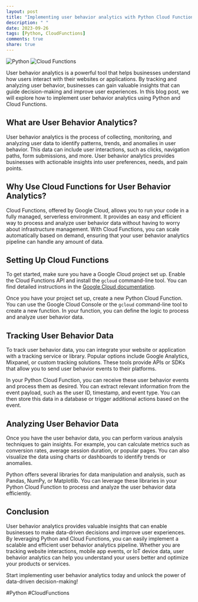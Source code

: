 ```yaml
---
layout: post
title: "Implementing user behavior analytics with Python Cloud Functions"
description: " "
date: 2023-09-26
tags: [Python, CloudFunctions]
comments: true
share: true
---
```


![Python](https://img.shields.io/badge/-Python-3776AB?logo=python&logoColor=white) ![Cloud Functions](https://img.shields.io/badge/-Cloud%20Functions-4285F4?logo=google-cloud&logoColor=white) 

User behavior analytics is a powerful tool that helps businesses understand how users interact with their websites or applications. By tracking and analyzing user behavior, businesses can gain valuable insights that can guide decision-making and improve user experiences. In this blog post, we will explore how to implement user behavior analytics using Python and Cloud Functions.

## What are User Behavior Analytics?

User behavior analytics is the process of collecting, monitoring, and analyzing user data to identify patterns, trends, and anomalies in user behavior. This data can include user interactions, such as clicks, navigation paths, form submissions, and more. User behavior analytics provides businesses with actionable insights into user preferences, needs, and pain points.

## Why Use Cloud Functions for User Behavior Analytics?

Cloud Functions, offered by Google Cloud, allows you to run your code in a fully managed, serverless environment. It provides an easy and efficient way to process and analyze user behavior data without having to worry about infrastructure management. With Cloud Functions, you can scale automatically based on demand, ensuring that your user behavior analytics pipeline can handle any amount of data.

## Setting Up Cloud Functions

To get started, make sure you have a Google Cloud project set up. Enable the Cloud Functions API and install the `gcloud` command-line tool. You can find detailed instructions in the [Google Cloud documentation](https://cloud.google.com/functions/docs/quickstart).

Once you have your project set up, create a new Python Cloud Function. You can use the Google Cloud Console or the `gcloud` command-line tool to create a new function. In your function, you can define the logic to process and analyze user behavior data.

## Tracking User Behavior Data

To track user behavior data, you can integrate your website or application with a tracking service or library. Popular options include Google Analytics, Mixpanel, or custom tracking solutions. These tools provide APIs or SDKs that allow you to send user behavior events to their platforms.

In your Python Cloud Function, you can receive these user behavior events and process them as desired. You can extract relevant information from the event payload, such as the user ID, timestamp, and event type. You can then store this data in a database or trigger additional actions based on the event.

## Analyzing User Behavior Data

Once you have the user behavior data, you can perform various analysis techniques to gain insights. For example, you can calculate metrics such as conversion rates, average session duration, or popular pages. You can also visualize the data using charts or dashboards to identify trends or anomalies.

Python offers several libraries for data manipulation and analysis, such as Pandas, NumPy, or Matplotlib. You can leverage these libraries in your Python Cloud Function to process and analyze the user behavior data efficiently.

## Conclusion

User behavior analytics provides valuable insights that can enable businesses to make data-driven decisions and improve user experiences. By leveraging Python and Cloud Functions, you can easily implement a scalable and efficient user behavior analytics pipeline. Whether you are tracking website interactions, mobile app events, or IoT device data, user behavior analytics can help you understand your users better and optimize your products or services.

Start implementing user behavior analytics today and unlock the power of data-driven decision-making!

#Python #CloudFunctions